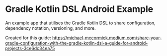 # Gradle Kotlin DSL Android Example

An example app that utilises the Gradle Kotlin DSL to share configuration, dependency notation, versioning, and more.

Created for this guide: https://michael-mccormick.medium.com/share-your-gradle-configuration-with-the-gradle-kotlin-dsl-a-guide-for-android-projects-3ce6dc34ea75
